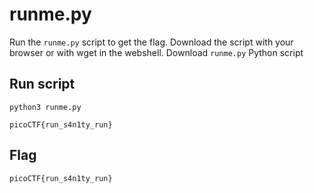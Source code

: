 # runme.py

Run the `runme.py` script to get the flag. Download the script with your browser or with wget in the webshell.
Download `runme.py` Python script

## Run script

```
python3 runme.py

picoCTF{run_s4n1ty_run}
```

## Flag

```
picoCTF{run_s4n1ty_run}
```

